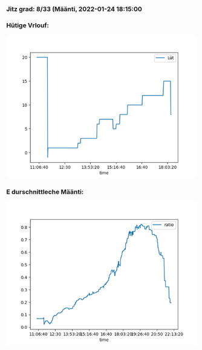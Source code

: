 ### Jitz grad: 8/33 (Määnti, 2022-01-24 18:15:00

### Hütige Vrlouf:
![Graph](Today.png)

### E durschnittleche Määnti:
![Graph](Määnti.png)